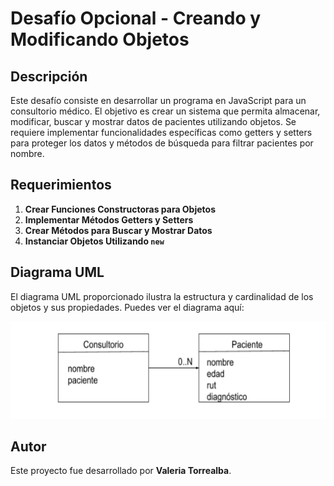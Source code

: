 # Desafío Opcional - Creando y Modificando Objetos

## Descripción

Este desafío consiste en desarrollar un programa en JavaScript para un consultorio médico. El objetivo es crear un sistema que permita almacenar, modificar, buscar y mostrar datos de pacientes utilizando objetos. Se requiere implementar funcionalidades específicas como getters y setters para proteger los datos y métodos de búsqueda para filtrar pacientes por nombre.

## Requerimientos

1. **Crear Funciones Constructoras para Objetos**
2. **Implementar Métodos Getters y Setters**
3. **Crear Métodos para Buscar y Mostrar Datos**
4. **Instanciar Objetos Utilizando `new`**

## Diagrama UML

El diagrama UML proporcionado ilustra la estructura y cardinalidad de los objetos y sus propiedades. Puedes ver el diagrama aquí:

![uml](assets/screenshot/uml.png)

## Autor

Este proyecto fue desarrollado por **Valeria Torrealba**.
